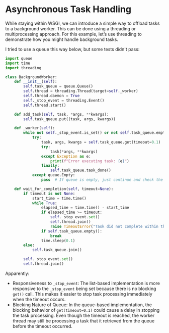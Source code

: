 # Asynchronous Task Handling

While staying within WSGI, we can introduce a simple way to offload tasks to a background worker. This can be 
done using a threading or multiprocessing approach. 
For this example, let’s use threading to demonstrate how you might handle background tasks.

I tried to use a queue this way below, but some tests didn't pass:
```python
import queue
import time
import threading

class BackgroundWorker:
    def __init__(self):
        self.task_queue = queue.Queue()
        self.thread = threading.Thread(target=self._worker)
        self.thread.daemon = True
        self._stop_event = threading.Event()
        self.thread.start()

    def add_task(self, task, *args, **kwargs):
        self.task_queue.put((task, args, kwargs))

    def _worker(self):
        while not self._stop_event.is_set() or not self.task_queue.empty():
            try:
                task, args, kwargs = self.task_queue.get(timeout=0.1)
                try:
                    task(*args, **kwargs)
                except Exception as e:
                    print(f"Error executing task: {e}")
                finally:
                    self.task_queue.task_done()
            except queue.Empty:
                pass  # If queue is empty, just continue and check the stop event

    def wait_for_completion(self, timeout=None):
        if timeout is not None:
            start_time = time.time()
            while True:
                elapsed_time = time.time() - start_time
                if elapsed_time >= timeout:
                    self._stop_event.set()
                    self.thread.join()
                    raise TimeoutError("Task did not complete within the timeout period")
                if self.task_queue.empty():
                    break
                time.sleep(0.1)
        else:
            self.task_queue.join()

        self._stop_event.set()
        self.thread.join()
```
Apparently:
- Responsiveness to `_stop_event`: The list-based implementation is more responsive to the `_stop_event` being set because there is 
  no blocking `get()` call. This makes it easier to stop task processing immediately when the timeout occurs.
- Blocking Nature of Queue: In the queue-based implementation, the blocking behavior of `get(timeout=0.1)` 
  could cause a delay in stopping the task processing. Even though the timeout is reached, the worker thread 
  may still be processing a task that it retrieved from the queue before the timeout occurred.
